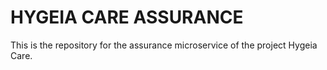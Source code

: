 # HYGEIA CARE ASSURANCE

This is the repository for the assurance microservice of the project Hygeia Care.